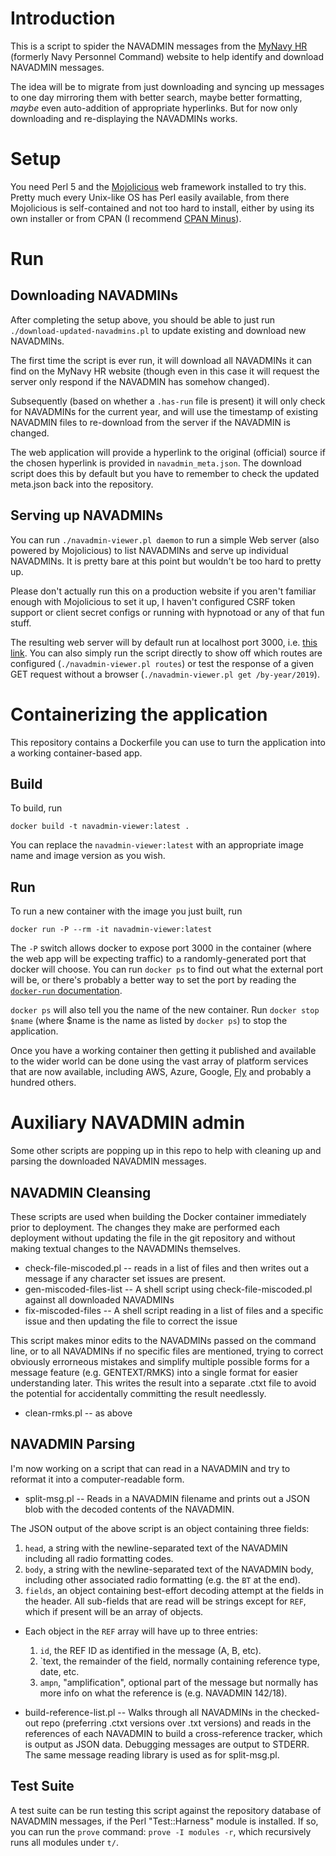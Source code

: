 # Introduction

This is a script to spider the NAVADMIN messages from the
[MyNavy HR](https://www.mynavyhr.navy.mil/References/Messages/) (formerly Navy
Personnel Command) website to help identify and download NAVADMIN messages.

The idea will be to migrate from just downloading and syncing up messages to
one day mirroring them with better search, maybe better formatting, *maybe*
even auto-addition of appropriate hyperlinks. But for now only downloading
and re-displaying the NAVADMINs works.

# Setup

You need Perl 5 and the [Mojolicious](https://mojolicious.org/) web framework
installed to try this.  Pretty much every Unix-like OS has Perl easily
available, from there Mojolicious is self-contained and not too hard to
install, either by using its own installer or from CPAN (I recommend [CPAN
Minus](https://metacpan.org/pod/App::cpanminus)).

# Run

## Downloading NAVADMINs

After completing the setup above, you should be able to just run
`./download-updated-navadmins.pl` to update existing and download new
NAVADMINs.

The first time the script is ever run, it will download all NAVADMINs it can
find on the MyNavy HR website (though even in this case it will request the
server only respond if the NAVADMIN has somehow changed).

Subsequently (based on whether a `.has-run` file is present) it will only check
for NAVADMINs for the current year, and will use the timestamp of existing
NAVADMIN files to re-download from the server if the NAVADMIN is changed.

The web application will provide a hyperlink to the original (official) source
if the chosen hyperlink is provided in `navadmin_meta.json`.  The download
script does this by default but you have to remember to check the updated
meta.json back into the repository.

## Serving up NAVADMINs

You can run `./navadmin-viewer.pl daemon` to run a simple Web server (also
powered by Mojolicious) to list NAVADMINs and serve up individual NAVADMINs. It
is pretty bare at this point but wouldn't be too hard to pretty up.

Please don't actually run this on a production website if you aren't familiar
enough with Mojolicious to set it up, I haven't configured CSRF token support
or client secret configs or running with hypnotoad or any of that fun stuff.

The resulting web server will by default run at localhost port 3000, i.e.
[this link](http://localhost:3000/). You can also simply run the script
directly to show off which routes are configured (`./navadmin-viewer.pl
routes`) or test the response of a given GET request without a browser
(`./navadmin-viewer.pl get /by-year/2019`).

# Containerizing the application

This repository contains a Dockerfile you can use to turn the application into
a working container-based app.

## Build

To build, run

    docker build -t navadmin-viewer:latest .

You can replace the `navadmin-viewer:latest` with an appropriate image name and
image version as you wish.

## Run

To run a new container with the image you just built, run

    docker run -P --rm -it navadmin-viewer:latest

The `-P` switch allows docker to expose port 3000 in the container (where the web app
will be expecting traffic) to a randomly-generated port that docker will choose. You
can run `docker ps` to find out what the external port will be, or there's probably a
better way to set the port by reading the [`docker-run`
documentation](https://docs.docker.com/engine/reference/run/#expose-incoming-ports).

`docker ps` will also tell you the name of the new container. Run `docker stop
$name` (where $name is the name as listed by `docker ps`) to stop the
application.

Once you have a working container then getting it published and available to
the wider world can be done using the vast array of platform services that are
now available, including AWS, Azure, Google, [Fly](https://fly.io/) and
probably a hundred others.

# Auxiliary NAVADMIN admin

Some other scripts are popping up in this repo to help with cleaning up and
parsing the downloaded NAVADMIN messages.

## NAVADMIN Cleansing

These scripts are used when building the Docker container immediately prior to
deployment.  The changes they make are performed each deployment without
updating the file in the git repository and without making textual changes to
the NAVADMINs themselves.

* check-file-miscoded.pl -- reads in a list of files and then writes out a message if any character set issues are present.
* gen-miscoded-files-list -- A shell script using check-file-miscoded.pl against all downloaded NAVADMINs
* fix-miscoded-files -- A shell script reading in a list of files and a specific issue and then updating the file to correct the issue

This script makes minor edits to the NAVADMINs passed on the command line, or
to all NAVADMINs if no specific files are mentioned, trying to correct
obviously errorneous mistakes and simplify multiple possible forms for a
message feature (e.g. GENTEXT/RMKS) into a single format for easier
understanding later.  This writes the result into a separate .ctxt file to
avoid the potential for accidentally committing the result needlessly.

* clean-rmks.pl -- as above

## NAVADMIN Parsing

I'm now working on a script that can read in a NAVADMIN and try to reformat it into a computer-readable form.

* split-msg.pl -- Reads in a NAVADMIN filename and prints out a JSON blob with the decoded contents of the NAVADMIN.

The JSON output of the above script is an object containing three fields:

1. `head`, a string with the newline-separated text of the NAVADMIN including all radio formatting codes.
2. `body`, a string with the newline-separated text of the NAVADMIN body, including other associated radio formatting (e.g. the `BT` at the end).
3. `fields`, an object containing best-effort decoding attempt at the fields in the header.  All sub-fields that are read will be
strings except for `REF`, which if present will be an array of objects.
  * Each object in the `REF` array will have up to three entries:
    1. `id`, the REF ID as identified in the message (A, B, etc).
    2. `text, the remainder of the field, normally containing reference type, date, etc.
    3. `ampn`, "amplification", optional part of the message but normally has more info on what the reference is (e.g. NAVADMIN 142/18).

* build-reference-list.pl -- Walks through all NAVADMINs in the checked-out
  repo (preferring .ctxt versions over .txt versions) and reads in the
  references of each NAVADMIN to build a cross-reference tracker, which is
  output as JSON data.  Debugging messages are output to STDERR.  The same
  message reading library is used as for split-msg.pl.

## Test Suite

A test suite can be run testing this script against the repository database of
NAVADMIN messages, if the Perl "Test::Harness" module is installed.  If so, you
can run the `prove` command: `prove -I modules -r`, which recursively runs all
modules under `t/`.
